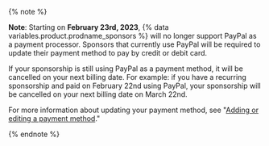 {% note %}

**Note**: Starting on **February 23rd, 2023**, {% data variables.product.prodname_sponsors %} will no longer support PayPal as a payment processor. Sponsors that currently use PayPal will be required to update their payment method to pay by credit or debit card.

If your sponsorship is still using PayPal as a payment method, it will be cancelled on your next billing date. For example: if you have a recurring sponsorship and paid on February 22nd using PayPal, your sponsorship will be cancelled on your next billing date on March 22nd.

For more information about updating your payment method, see "[Adding or editing a payment method](/billing/managing-your-github-billing-settings/adding-or-editing-a-payment-method)."

{% endnote %}
